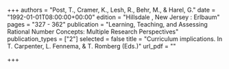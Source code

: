 +++
authors = "Post, T., Cramer, K., Lesh, R., Behr, M., & Harel, G."
date = "1992-01-01T08:00:00+00:00"
edition = "Hillsdale , New Jersey : Erlbaum"
pages = "327 - 362"
publication = "Learning, Teaching, and Assessing Rational Number Concepts: Multiple Research Perspectives"
publication_types = ["2"]
selected = false
title = "Curriculum implications. In T. Carpenter, L. Fennema, & T. Romberg (Eds.)"
url_pdf = ""

+++
